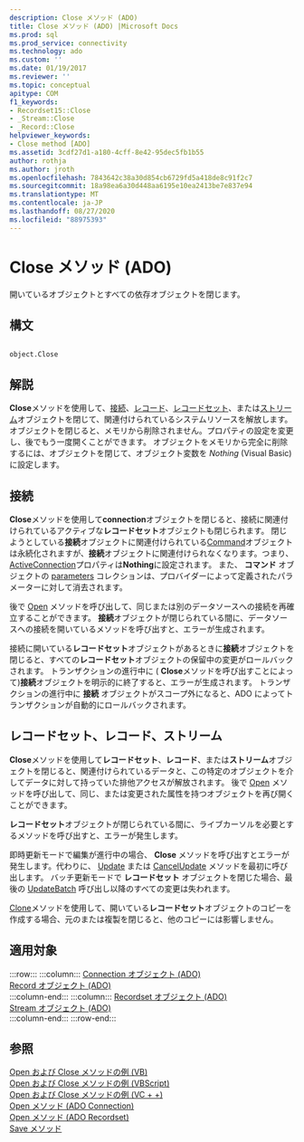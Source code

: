 ```yaml
---
description: Close メソッド (ADO)
title: Close メソッド (ADO) |Microsoft Docs
ms.prod: sql
ms.prod_service: connectivity
ms.technology: ado
ms.custom: ''
ms.date: 01/19/2017
ms.reviewer: ''
ms.topic: conceptual
apitype: COM
f1_keywords:
- Recordset15::Close
- _Stream::Close
- _Record::Close
helpviewer_keywords:
- Close method [ADO]
ms.assetid: 3cdf27d1-a180-4cff-8e42-95dec5fb1b55
author: rothja
ms.author: jroth
ms.openlocfilehash: 7843642c38a30d854cb6729fd5a418de8c91f2c7
ms.sourcegitcommit: 18a98ea6a30d448aa6195e10ea2413be7e837e94
ms.translationtype: MT
ms.contentlocale: ja-JP
ms.lasthandoff: 08/27/2020
ms.locfileid: "88975393"
---
```

# <a name="close-method-ado"></a>Close メソッド (ADO)
開いているオブジェクトとすべての依存オブジェクトを閉じます。  
  
## <a name="syntax"></a>構文  
  
```  
  
object.Close  
```  
  
## <a name="remarks"></a>解説  
 **Close**メソッドを使用して、[接続](./connection-object-ado.md)、[レコード](./record-object-ado.md)、[レコードセット](./recordset-object-ado.md)、または[ストリーム](./stream-object-ado.md)オブジェクトを閉じて、関連付けられているシステムリソースを解放します。 オブジェクトを閉じると、メモリから削除されません。プロパティの設定を変更し、後でもう一度開くことができます。 オブジェクトをメモリから完全に削除するには、オブジェクトを閉じて、オブジェクト変数を *Nothing* (Visual Basic) に設定します。  
  
## <a name="connection"></a>接続  
 **Close**メソッドを使用して**connection**オブジェクトを閉じると、接続に関連付けられているアクティブな**レコードセット**オブジェクトも閉じられます。 閉じようとしている**接続**オブジェクトに関連付けられている[Command](./command-object-ado.md)オブジェクトは永続化されますが、**接続**オブジェクトに関連付けられなくなります。つまり、 [ActiveConnection](./activeconnection-property-ado.md)プロパティは**Nothing**に設定されます。 また、 **コマンド** オブジェクトの [parameters](./parameters-collection-ado.md) コレクションは、プロバイダーによって定義されたパラメーターに対して消去されます。  
  
 後で [Open](./open-method-ado-connection.md) メソッドを呼び出して、同じまたは別のデータソースへの接続を再確立することができます。 **接続**オブジェクトが閉じられている間に、データソースへの接続を開いているメソッドを呼び出すと、エラーが生成されます。  
  
 接続に開いている**レコードセット**オブジェクトがあるときに**接続**オブジェクトを閉じると、すべての**レコードセット**オブジェクトの保留中の変更がロールバックされます。 トランザクションの進行中に ( **Close**メソッドを呼び出すことによって)**接続**オブジェクトを明示的に終了すると、エラーが生成されます。 トランザクションの進行中に **接続** オブジェクトがスコープ外になると、ADO によってトランザクションが自動的にロールバックされます。  
  
## <a name="recordset-record-stream"></a>レコードセット、レコード、ストリーム  
 **Close**メソッドを使用して**レコードセット**、**レコード**、または**ストリーム**オブジェクトを閉じると、関連付けられているデータと、この特定のオブジェクトを介してデータに対して持っていた排他アクセスが解放されます。 後で [Open](./open-method-ado-recordset.md) メソッドを呼び出して、同じ、または変更された属性を持つオブジェクトを再び開くことができます。  
  
 **レコードセット**オブジェクトが閉じられている間に、ライブカーソルを必要とするメソッドを呼び出すと、エラーが発生します。  
  
 即時更新モードで編集が進行中の場合、 **Close** メソッドを呼び出すとエラーが発生します。代わりに、 [Update](./update-method.md) または [CancelUpdate](./cancelupdate-method-ado.md) メソッドを最初に呼び出します。 バッチ更新モードで **レコードセット** オブジェクトを閉じた場合、最後の [UpdateBatch](./updatebatch-method.md) 呼び出し以降のすべての変更は失われます。  
  
 [Clone](./clone-method-ado.md)メソッドを使用して、開いている**レコードセット**オブジェクトのコピーを作成する場合、元のまたは複製を閉じると、他のコピーには影響しません。  
  
## <a name="applies-to"></a>適用対象  

:::row:::
    :::column:::
        [Connection オブジェクト (ADO)](./connection-object-ado.md)  
        [Record オブジェクト (ADO)](./record-object-ado.md)  
    :::column-end:::
    :::column:::
        [Recordset オブジェクト (ADO)](./recordset-object-ado.md)  
        [Stream オブジェクト (ADO)](./stream-object-ado.md)  
    :::column-end:::
:::row-end:::

## <a name="see-also"></a>参照  
 [Open および Close メソッドの例 (VB)](./open-and-close-methods-example-vb.md)   
 [Open および Close メソッドの例 (VBScript)](./open-and-close-methods-example-vbscript.md)   
 [Open および Close メソッドの例 (VC + +)](./open-and-close-methods-example-vc.md)   
 [Open メソッド (ADO Connection)](./open-method-ado-connection.md)   
 [Open メソッド (ADO Recordset)](./open-method-ado-recordset.md)   
 [Save メソッド](./save-method.md)